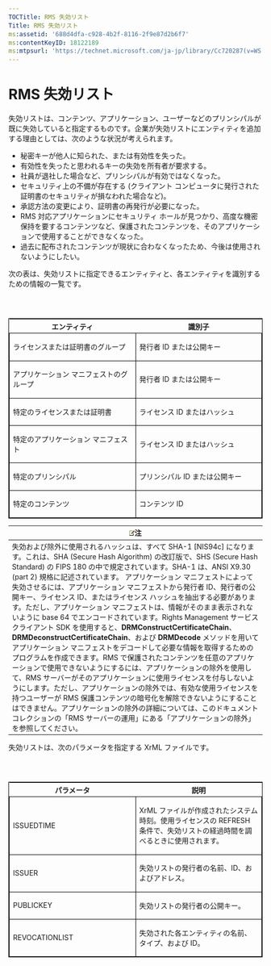 ```yaml
---
TOCTitle: RMS 失効リスト
Title: RMS 失効リスト
ms:assetid: '688d4dfa-c928-4b2f-8116-2f9e87d2b6f7'
ms:contentKeyID: 18122189
ms:mtpsurl: 'https://technet.microsoft.com/ja-jp/library/Cc720287(v=WS.10)'
---
```


RMS 失効リスト
==============

失効リストは、コンテンツ、アプリケーション、ユーザーなどのプリンシパルが既に失効していると指定するものです。企業が失効リストにエンティティを追加する理由としては、次のような状況が考えられます。

-   秘密キーが他人に知られた、または有効性を失った。
-   有効性を失ったと思われるキーの失効を所有者が要求する。
-   社員が退社した場合など、プリンシパルが有効ではなくなった。
-   セキュリティ上の不備が存在する (クライアント コンピュータに発行された証明書のセキュリティが損なわれた場合など)。
-   承認方法の変更により、証明書の再発行が必要になった。
-   RMS 対応アプリケーションにセキュリティ ホールが見つかり、高度な機密保持を要するコンテンツなど、保護されたコンテンツを、そのアプリケーションで使用することができなくなった。
-   過去に配布されたコンテンツが現状に合わなくなったため、今後は使用されないようにしたい。

次の表は、失効リストに指定できるエンティティと、各エンティティを識別するための情報の一覧です。

###  

<p> </p>
<table style="border:1px solid black;">
<colgroup>
<col width="50%" />
<col width="50%" />
</colgroup>
<thead>
<tr class="header">
<th>エンティティ</th>
<th>識別子</th>
</tr>
</thead>
<tbody>
<tr class="odd">
<td style="border:1px solid black;"><p>ライセンスまたは証明書のグループ</p></td>
<td style="border:1px solid black;"><p>発行者 ID または公開キー</p></td>
</tr>
<tr class="even">
<td style="border:1px solid black;"><p>アプリケーション マニフェストのグループ</p></td>
<td style="border:1px solid black;"><p>発行者 ID または公開キー</p></td>
</tr>
<tr class="odd">
<td style="border:1px solid black;"><p>特定のライセンスまたは証明書</p></td>
<td style="border:1px solid black;"><p>ライセンス ID またはハッシュ</p></td>
</tr>
<tr class="even">
<td style="border:1px solid black;"><p>特定のアプリケーション マニフェスト</p></td>
<td style="border:1px solid black;"><p>ライセンス ID またはハッシュ</p></td>
</tr>
<tr class="odd">
<td style="border:1px solid black;"><p>特定のプリンシパル</p></td>
<td style="border:1px solid black;"><p>プリンシパル ID または公開キー</p></td>
</tr>
<tr class="even">
<td style="border:1px solid black;"><p>特定のコンテンツ</p></td>
<td style="border:1px solid black;"><p>コンテンツ ID</p></td>
</tr>
</tbody>
</table>
  
| ![](images/Cc720287.note(WS.10).gif)注                                                                                                                                                                                                                                                                                                                                                                                                                                                                                                                                                                                                                                                                                                                                                                                                                                                                                                                                                                                                                                                                                                                                                                                                                                               |  
|-------------------------------------------------------------------------------------------------------------------------------------------------------------------------------------------------------------------------------------------------------------------------------------------------------------------------------------------------------------------------------------------------------------------------------------------------------------------------------------------------------------------------------------------------------------------------------------------------------------------------------------------------------------------------------------------------------------------------------------------------------------------------------------------------------------------------------------------------------------------------------------------------------------------------------------------------------------------------------------------------------------------------------------------------------------------------------------------------------------------------------------------------------------------------------------------------------------------------------------------------------------------------------------------------------------------|  
| 失効および除外に使用されるハッシュは、すべて SHA-1 \[NIS94c\] になります。これは、SHA (Secure Hash Algorithm) の改訂版で、SHS (Secure Hash Standard) の FIPS 180 の中で規定されています。SHA-1 は、ANSI X9.30 (part 2) 規格に記述されています。 アプリケーション マニフェストによって失効させるには、アプリケーション マニフェストから発行者 ID、発行者の公開キー、ライセンス ID、またはライセンス ハッシュを抽出する必要があります。ただし、アプリケーション マニフェストは、情報がそのまま表示されないように base 64 でエンコードされています。Rights Management サービス クライアント SDK を使用すると、**DRMConstructCertificateChain**、**DRMDeconstructCertificateChain**、および **DRMDecode** メソッドを用いてアプリケーション マニフェストをデコードして必要な情報を取得するためのプログラムを作成できます。RMS で保護されたコンテンツを任意のアプリケーションで使用できないようにするには、アプリケーションの除外を使用して、RMS サーバーがそのアプリケーションに使用ライセンスを付与しないようにします。ただし、アプリケーションの除外では、有効な使用ライセンスを持つユーザーが RMS 保護コンテンツの暗号化を解除できないようにすることはできません。アプリケーションの除外の詳細については、このドキュメント コレクションの「RMS サーバーの運用」にある「アプリケーションの除外」を参照してください。 |
  
失効リストは、次のパラメータを指定する XrML ファイルです。
  
###  

<p> </p>
<table style="border:1px solid black;">
<colgroup>
<col width="50%" />
<col width="50%" />
</colgroup>
<thead>
<tr class="header">
<th>パラメータ</th>
<th>説明</th>
</tr>
</thead>
<tbody>
<tr class="odd">
<td style="border:1px solid black;"><p>ISSUEDTIME</p></td>
<td style="border:1px solid black;"><p>XrML ファイルが作成されたシステム時刻。使用ライセンスの REFRESH 条件で、失効リストの経過時間を調べるときに使用されます。</p></td>
</tr>
<tr class="even">
<td style="border:1px solid black;"><p>ISSUER</p></td>
<td style="border:1px solid black;"><p>失効リストの発行者の名前、ID、およびアドレス。</p></td>
</tr>
<tr class="odd">
<td style="border:1px solid black;"><p>PUBLICKEY</p></td>
<td style="border:1px solid black;"><p>失効リストの発行者の公開キー。</p></td>
</tr>
<tr class="even">
<td style="border:1px solid black;"><p>REVOCATIONLIST</p></td>
<td style="border:1px solid black;"><p>失効された各エンティティの名前、タイプ、および ID。</p></td>
</tr>
</tbody>
</table>
